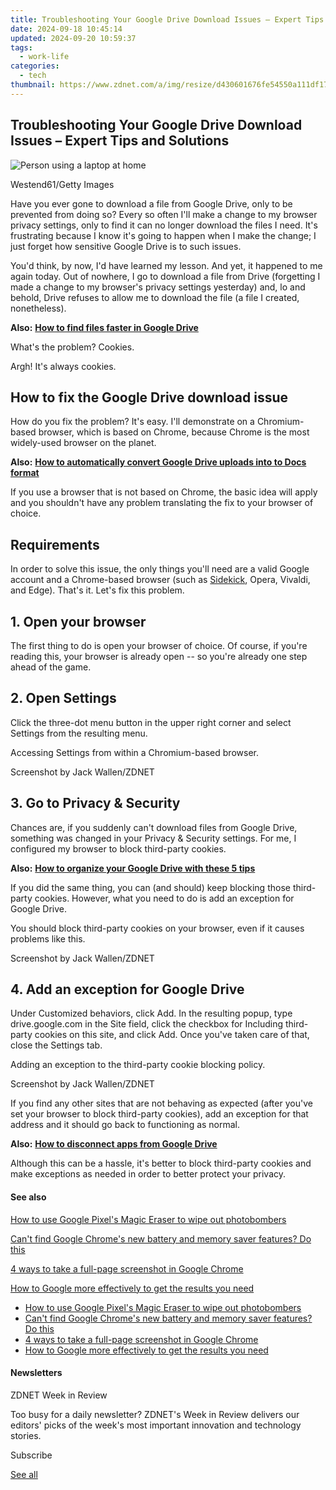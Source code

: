 ```yaml
---
title: Troubleshooting Your Google Drive Download Issues – Expert Tips and Solutions
date: 2024-09-18 10:45:14
updated: 2024-09-20 10:59:37
tags:
  - work-life
categories:
  - tech
thumbnail: https://www.zdnet.com/a/img/resize/d430601676fe54550a111df171b67ce37a50ae1c/2023/03/17/6698451b-9fed-4419-9a76-398fe3125d3e/gettyimages-1131374781-2.jpg?width=278&height=156&fit=crop&auto=webp
---
```


## Troubleshooting Your Google Drive Download Issues – Expert Tips and Solutions

![Person using a laptop at home](https://www.zdnet.com/a/img/resize/0e03b73f354e6604dcdb2514b9c02e34d06c654e/2023/03/17/6698451b-9fed-4419-9a76-398fe3125d3e/gettyimages-1131374781-2.jpg?auto=webp&width=1280)

Westend61/Getty Images

Have you ever gone to download a file from Google Drive, only to be prevented from doing so? Every so often I'll make a change to my browser privacy settings, only to find it can no longer download the files I need. It's frustrating because I know it's going to happen when I make the change; I just forget how sensitive Google Drive is to such issues.

You'd think, by now, I'd have learned my lesson. And yet, it happened to me again today. Out of nowhere, I go to download a file from Drive (forgetting I made a change to my browser's privacy settings yesterday) and, lo and behold, Drive refuses to allow me to download the file (a file I created, nonetheless). 

**Also:** [**How to find files faster in Google Drive**](https://www.zdnet.com/home-and-office/work-life/how-to-find-files-faster-in-google-drive/)

What's the problem? Cookies.

Argh! It's always cookies.

## How to fix the Google Drive download issue

How do you fix the problem? It's easy. I'll demonstrate on a Chromium-based browser, which is based on Chrome, because Chrome is the most widely-used browser on the planet. 

**Also:** [**How to automatically convert Google Drive uploads into to Docs format**](https://www.zdnet.com/home-and-office/work-life/how-to-automatically-convert-google-drive-uploads-to-docs-format/)

If you use a browser that is not based on Chrome, the basic idea will apply and you shouldn't have any problem translating the fix to your browser of choice.

## Requirements

In order to solve this issue, the only things you'll need are a valid Google account and a Chrome-based browser (such as [Sidekick](https://www.zdnet.com/home-and-office/work-life/this-might-be-my-new-favorite-web-browser/), Opera, Vivaldi, and Edge). That's it. Let's fix this problem.

## 1\. Open your browser

The first thing to do is open your browser of choice. Of course, if you're reading this, your browser is already open -- so you're already one step ahead of the game.

## 2\. Open Settings

Click the three-dot menu button in the upper right corner and select Settings from the resulting menu.

Accessing Settings from within a Chromium-based browser.

Screenshot by Jack Wallen/ZDNET

## 3\. Go to Privacy & Security

Chances are, if you suddenly can't download files from Google Drive, something was changed in your Privacy & Security settings. For me, I configured my browser to block third-party cookies. 

**Also:** [**How to organize your Google Drive with these 5 tips**](https://www.zdnet.com/home-and-office/work-life/how-to-organize-your-google-drive-with-these-5-tips/) 

If you did the same thing, you can (and should) keep blocking those third-party cookies. However, what you need to do is add an exception for Google Drive.

You should block third-party cookies on your browser, even if it causes problems like this.

Screenshot by Jack Wallen/ZDNET

## 4\. Add an exception for Google Drive

Under Customized behaviors, click Add. In the resulting popup, type drive.google.com in the Site field, click the checkbox for Including third-party cookies on this site, and click Add. Once you've taken care of that, close the Settings tab.

Adding an exception to the third-party cookie blocking policy.

Screenshot by Jack Wallen/ZDNET

If you find any other sites that are not behaving as expected (after you've set your browser to block third-party cookies), add an exception for that address and it should go back to functioning as normal. 

**Also:** [**How to disconnect apps from Google Drive**](https://www.zdnet.com/home-and-office/work-life/how-to-disconnect-apps-from-google-drive/)

Although this can be a hassle, it's better to block third-party cookies and make exceptions as needed in order to better protect your privacy.

#### See also

[How to use Google Pixel's Magic Eraser to wipe out photobombers](https://www.zdnet.com/article/how-to-use-magic-eraser-on-the-google-pixel/ "How to use Google Pixel's Magic Eraser to wipe out photobombers")

[Can't find Google Chrome's new battery and memory saver features? Do this](https://www.zdnet.com/article/cant-find-google-chromes-new-battery-and-memory-saver-features-do-this/ "Can't find Google Chrome's new battery and memory saver features? Do this")

[4 ways to take a full-page screenshot in Google Chrome](https://www.zdnet.com/article/how-to-take-a-full-page-screenshot-in-google-chrome/ "4 ways to take a full-page screenshot in Google Chrome")

[How to Google more effectively to get the results you need](https://www.zdnet.com/article/how-to-use-google-search-more-effectively-to-get-the-results-you-need/ "How to Google more effectively to get the results you need")

* [How to use Google Pixel's Magic Eraser to wipe out photobombers](https://www.zdnet.com/article/how-to-use-magic-eraser-on-the-google-pixel/ "How to use Google Pixel's Magic Eraser to wipe out photobombers")
* [Can't find Google Chrome's new battery and memory saver features? Do this](https://www.zdnet.com/article/cant-find-google-chromes-new-battery-and-memory-saver-features-do-this/ "Can't find Google Chrome's new battery and memory saver features? Do this")
* [4 ways to take a full-page screenshot in Google Chrome](https://www.zdnet.com/article/how-to-take-a-full-page-screenshot-in-google-chrome/ "4 ways to take a full-page screenshot in Google Chrome")
* [How to Google more effectively to get the results you need](https://www.zdnet.com/article/how-to-use-google-search-more-effectively-to-get-the-results-you-need/ "How to Google more effectively to get the results you need")

#### Newsletters

ZDNET Week in Review

Too busy for a daily newsletter? ZDNET's Week in Review delivers our editors' picks of the week's most important innovation and technology stories.

 Subscribe

[See all](https://www.zdnet.com/newsletters/)

<ins class="adsbygoogle"
     style="display:block"
     data-ad-format="autorelaxed"
     data-ad-client="ca-pub-7571918770474297"
     data-ad-slot="1223367746"></ins>



<ins class="adsbygoogle"
     style="display:block"
     data-ad-client="ca-pub-7571918770474297"
     data-ad-slot="8358498916"
     data-ad-format="auto"
     data-full-width-responsive="true"></ins>

